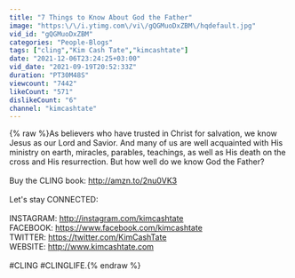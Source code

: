 ```yaml
---
title: "7 Things to Know About God the Father"
image: "https:\/\/i.ytimg.com\/vi\/gQGMuoDxZBM\/hqdefault.jpg"
vid_id: "gQGMuoDxZBM"
categories: "People-Blogs"
tags: ["cling","Kim Cash Tate","kimcashtate"]
date: "2021-12-06T23:24:25+03:00"
vid_date: "2021-09-19T20:52:33Z"
duration: "PT30M48S"
viewcount: "7442"
likeCount: "571"
dislikeCount: "6"
channel: "kimcashtate"
---
```

{% raw %}As believers who have trusted in Christ for salvation, we know Jesus as our Lord and Savior. And many of us are well acquainted with His ministry on earth, miracles, parables, teachings, as well as His death on the cross and His resurrection.  But how well do we know God the Father?<br /><br />Buy the CLING book:   <a rel="nofollow" target="blank" href="http://amzn.to/2nu0VK3">http://amzn.to/2nu0VK3</a><br /><br />Let's stay CONNECTED: <br /><br />INSTAGRAM:  <a rel="nofollow" target="blank" href="http://instagram.com/kimcashtate">http://instagram.com/kimcashtate</a><br />FACEBOOK: <a rel="nofollow" target="blank" href="https://www.facebook.com/kimcashtate">https://www.facebook.com/kimcashtate</a><br />TWITTER: <a rel="nofollow" target="blank" href="https://twitter.com/KimCashTate">https://twitter.com/KimCashTate</a><br />WEBSITE:  <a rel="nofollow" target="blank" href="http://www.kimcashtate.com">http://www.kimcashtate.com</a><br /><br />#CLING #CLINGLIFE.{% endraw %}
